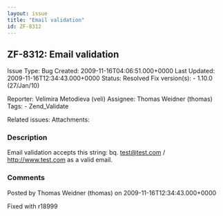 ```yaml
---
layout: issue
title: "Email validation"
id: ZF-8312
---
```


ZF-8312: Email validation
-------------------------

 Issue Type: Bug Created: 2009-11-16T04:06:51.000+0000 Last Updated: 2009-11-16T12:34:43.000+0000 Status: Resolved Fix version(s): - 1.10.0 (27/Jan/10)
 
 Reporter:  Velimira Metodieva (veli)  Assignee:  Thomas Weidner (thomas)  Tags: - Zend\_Validate
 
 Related issues: 
 Attachments: 
### Description

Email validation accepts this string: bq. test@test.com / <http://www.test.com> as a valid email.

 

 

### Comments

Posted by Thomas Weidner (thomas) on 2009-11-16T12:34:43.000+0000

Fixed with r18999

 

 